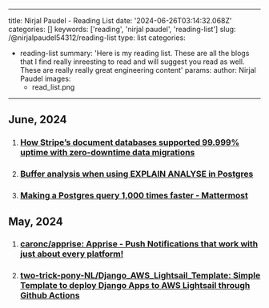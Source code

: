 
---
title: Nirjal Paudel - Reading List 
date: '2024-06-26T03:14:32.068Z'
categories: []
keywords: ['reading', 'nirjal paudel', 'reading-list']
slug: /@nirjalpaudel54312/reading-list
type: list
categories:
- reading-list
summary: 'Here is my reading list. These are all the blogs that I find really inreesting to read and will suggest you read as well. These are really really great engineering content'
params:
  author: Nirjal Paudel
  images: 
  - read_list.png
---

## June, 2024

1. ### [How Stripe’s document databases supported 99.999% uptime with zero-downtime data migrations](https://stripe.com/blog/how-stripes-document-databases-supported-99.999-uptime-with-zero-downtime-data-migrations)

2. ### [Buffer analysis when using EXPLAIN ANALYSE in Postgres](https://willj.net/posts/buffer-analysis-when-using-explain-analyse-in-postgres/)

3. ### [Making a Postgres query 1,000 times faster - Mattermost](https://mattermost.com/blog/making-a-postgres-query-1000-times-faster/?ref=dailydev)


## May, 2024

1. ### [caronc/apprise: Apprise - Push Notifications that work with just about every platform!](https://github.com/caronc/apprise?tab=readme-ov-file#installation)

2. ### [two-trick-pony-NL/Django_AWS_Lightsail_Template: Simple Template to deploy Django Apps to AWS Lightsail through Github Actions](https://github.com/two-trick-pony-NL/Django_AWS_Lightsail_Template)

